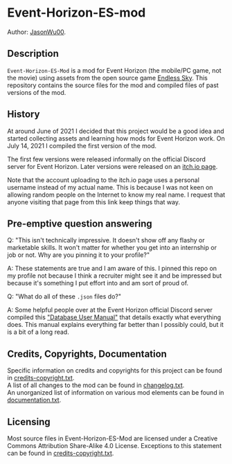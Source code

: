 # Event-Horizon-ES-mod

Author: [JasonWu00](https://github.com/JasonWu00).

## Description

`Event-Horizon-ES-Mod` is a mod for Event Horizon (the mobile/PC game, not the movie) using assets from the open source game [Endless Sky](https://github.com/endless-sky/endless-sky). This repository contains the source files for the mod and compiled files of past versions of the mod.

## History

At around June of 2021 I decided that this project would be a good idea and started collecting assets and learning how mods for Event Horizon work. On July 14, 2021 I compiled the first version of the mod.

The first few versions were released informally on the official Discord server for Event Horizon. Later versions were released on an [itch.io page](https://404-found.itch.io/event-horizon-es-mod).

Note that the account uploading to the itch.io page uses a personal username instead of my actual name. This is because I was not keen on allowing random people on the Internet to know my real name. I request that anyone visiting that page from this link keep things that way.

## Pre-emptive question answering

Q: "This isn't technically impressive. It doesn't show off any flashy or marketable skills. It won't matter for whether you get into an internship or job or not. Why are you pinning it to your profile?"

A: These statements are true and I am aware of this. I pinned this repo on my profile not because I think a recruiter might see it and be impressed but because it's something I put effort into and am sort of proud of.

Q: "What do all of these `.json` files do?"

A: Some helpful people over at the Event Horizon official Discord server compiled this ["Database User Manual"](https://docs.google.com/document/d/1TsxbbtUkF_OKdpotKNQEiPqvW3xi8CTUipUiFz51CZY/edit?usp=sharing) that details exactly what everything does. This manual explains everything far better than I possibly could, but it is a bit of a long read.

## Credits, Copyrights, Documentation

Specific information on credits and copyrights for this project can be found in [credits-copyright.txt](../master/credits-copyright.txt).  
A list of all changes to the mod can be found in [changelog.txt](../master/changelog.txt).  
An unorganized list of information on various mod elements can be found in [documentation.txt](../master/documentation.txt).  

## Licensing

Most source files in Event-Horizon-ES-Mod are licensed under a Creative Commons Attribution Share-Alike 4.0 License. Exceptions to this statement can be found in [credits-copyright.txt](../master/credits-copyright.txt).